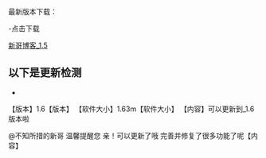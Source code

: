 最新版本下载：

-点击下载

[新哥博客_1.5](https://www.lanzous.com/b585465)



以下是更新检测
----------
-
【版本】1.6【版本】
【软件大小】1.63m【软件大小】
【内容】可以更新到_1.6版本啦

   @不知所措的新哥 温馨提醒您
   亲！可以更新了哦
   完善并修复了很多功能了呢【内容】
